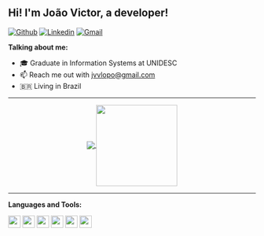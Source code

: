 ## Hi! I'm João Victor, a developer!

[![Github](https://img.shields.io/badge/-Github-000?style=flat-square&logo=Github&logoColor=white)](https://github.com/joaolnap)
[![Linkedin](https://img.shields.io/badge/-LinkedIn-blue?style=flat-square&logo=Linkedin&logoColor=white)](https://www.linkedin.com/in/joaolnap/)
[![Gmail](http://img.shields.io/badge/-Gmail-8e24aa?style=flat-square&logo=Gmail&logoColor=white)](mailto:jvvlopo@gmail.com)

**Talking about me:**

- 🎓 Graduate in Information Systems at UNIDESC
- 📫 Reach me out with jvvlopo@gmail.com
- 🇧🇷  Living in Brazil

---

<p align="center">
  <a href="https://github.com/joaolnap/github-readme-stats">
    <img
      align="center"
      src="https://github-readme-stats.vercel.app/api/top-langs/?username=joaolnap&layout=compact&theme=dracula"
    />
  </a>
  <a href="https://github.com/joaolnap/github-readme-stats">
    <img
      align="center"
      height="165"
      src="https://github-readme-stats.vercel.app/api?username=joaolnap&show_icons=true&theme=dracula"
    />
  </a>
</p>

---

**Languages and Tools:**

<img height="25" src="https://img.shields.io/badge/java-007396.svg?&style=for-the-badge&logo=java&logoColor=000"></img>
<img height="25" src="https://img.shields.io/badge/HTML5-E34F26.svg?&style=for-the-badge&logo=HTML5&logoColor=000"></img>
<img height="25" src="https://img.shields.io/badge/CSS3-1572B6.svg?&style=for-the-badge&logo=CSS3&logoColor=000"></img>
<img height="25" src="https://img.shields.io/badge/MySQL-4479A1.svg?&style=for-the-badge&logo=MySQL&logoColor=000"></img>
<img height="25" src="https://img.shields.io/badge/JavaScript-F7DF1E.svg?&style=for-the-badge&logo=JavaScript&logoColor=000"></img>
<img height="25" src="https://img.shields.io/badge/Linux-FCC624.svg?&style=for-the-badge&logo=Linux&logoColor=000"></img>
